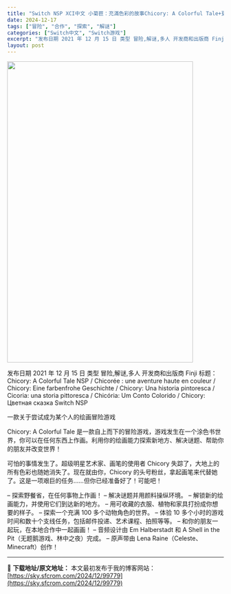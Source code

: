 ```yaml
---
title: "Switch NSP XCI中文 小菊苣：充滿色彩的故事Chicory: A Colorful Tale+更新v1.0.4"
date: 2024-12-17
tags: ["冒险", "合作", "探索", "解谜"]
categories: ["Switch中文", "Switch游戏"]
excerpt: "发布日期 2021 年 12 月 15 日 类型 冒险,解谜,多人 开发商和出版商 Finji 标题：Chicory: A Colorful Tale NSP / Chicorée : une aventure haute en couleur / Chicory: Eine farbenfrohe&hellip;"
layout: post
---
```


<img class="aligncenter size-full wp-image-99783" src="https://sky.sfcrom.com/wp-content/uploads/2024/12/2024121707565213.webp" alt="" width="432" height="700" />

发布日期 2021 年 12 月 15 日
类型 冒险,解谜,多人
开发商和出版商 Finji
标题：Chicory: A Colorful Tale NSP / Chicorée : une aventure haute en couleur / Chicory: Eine farbenfrohe Geschichte / Chicory: Una historia pintoresca / Cicoria: una storia pittoresca / Chicória: Um Conto Colorido / Chicory: Цветная сказка Switch NSP

一款关于尝试成为某个人的绘画冒险游戏

Chicory: A Colorful Tale 是一款自上而下的冒险游戏，游戏发生在一个涂色书世界，你可以在任何东西上作画。利用你的绘画能力探索新地方、解决谜题、帮助你的朋友并改变世界！

可怕的事情发生了。超级明星艺术家、画笔的使用者 Chicory 失踪了，大地上的所有色彩也随她消失了。现在就由你，Chicory 的头号粉丝，拿起画笔来代替她了。这是一项艰巨的任务……但你已经准备好了！可能吧！

– 探索野餐省，在任何事物上作画！
– 解决谜题并用颜料操纵环境。
– 解锁新的绘画能力，并使用它们到达新的地方。
– 用可收藏的衣服、植物和家具打扮成你想要的样子。
– 探索一个充满 100 多个动物角色的世界。
– 体验 10 多个小时的游戏时间和数十个支线任务，包括邮件投递、艺术课程、拍照等等。
– 和你的朋友一起玩，在本地合作中一起画画！
– 音频设计由 Em Halberstadt 和 A Shell in the Pit（无题鹅游戏、林中之夜）完成。
– 原声带由 Lena Raine（Celeste、Minecraft）创作！

---
📖 **下载地址/原文地址：** 本文最初发布于我的博客网站：[https://sky.sfcrom.com/2024/12/99779](https://sky.sfcrom.com/2024/12/99779)
